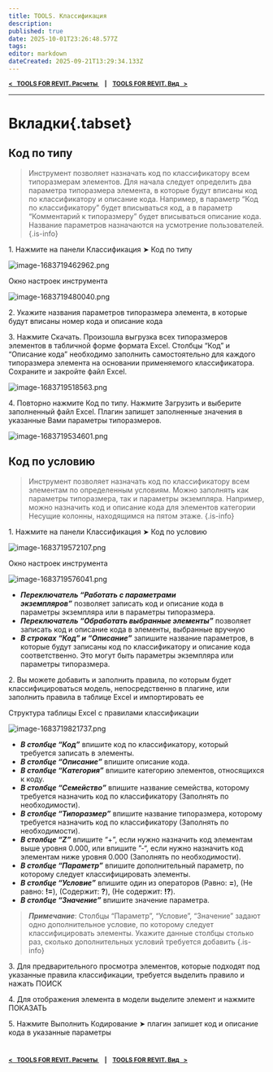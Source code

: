 ```yaml
---
title: TOOLS. Классификация
description: 
published: true
date: 2025-10-01T23:26:48.577Z
tags: 
editor: markdown
dateCreated: 2025-09-21T13:29:34.133Z
---
```


<sub>**[<   TOOLS FOR REVIT. Расчеты  ](/ru/tools/revit/calculations)     **|**     [TOOLS FOR REVIT. Вид    >](/ru/tools/revit/view)**</sub>

---

# Вкладки{.tabset}
## Код по типу

> Инструмент позволяет назначать код по классификатору всем типоразмерам элементов. Для начала следует определить два параметра типоразмера элемента, в которые будут вписаны код по классификатору и описание кода. Например, в параметр “Код по классификатору” будет вписываться код, а в параметр “Комментарий к типоразмеру” будет вписываться описание кода. Название параметров назначаются на усмотрение пользователей.
{.is-info}

1\. Нажмите на панели Классификация ➤ Код по типу

![image-1683719462962.png](https://lh7-rt.googleusercontent.com/docsz/AD_4nXdh6fUk2NSnpSmMim3y6OBuRIExUcqKuVEo8ZZJ5TWNMkn6AHrZVeYp3inviJkbAZgjpQqHe2m4JWvk9eVsMJhEuRU_ZhhwxPBC1nVYuPE0FCRcyR565nB_EF2M1NzFplZaZ1ZKi2XPBscOUdsLHw?key=fdKu0SeeAszt8Fp86qv__Q)

Окно настроек инструмента

![image-1683719480040.png](https://lh7-rt.googleusercontent.com/docsz/AD_4nXcS5MMG7rLmOnmDKXml5qvfrt_t9HNPFNLgao2vw9n6HTYuQ2Cm0PF7jITTgm-BOOZwbO7Dgf8Fy9B55pOCyikO-E9FZDoHJGsXQEMKElKKjJR__Czr36aGtjNBYiVRqxdGEjOdpPqAOhIzfL11?key=fdKu0SeeAszt8Fp86qv__Q)

2\. Укажите названия параметров типоразмера элемента, в которые будут вписаны номер кода и описание кода

3\. Нажмите Скачать. Произошла выгрузка всех типоразмеров элементов в табличной форме формата Excel. Столбцы “Код” и “Описание кода” необходимо заполнить самостоятельно для каждого типоразмера элемента на основании применяемого классификатора. Сохраните и закройте файл Excel.

![image-1683719518563.png](https://lh7-rt.googleusercontent.com/docsz/AD_4nXcp0qsdw_ClLTI7Bi7n-Ktn-Q6tuT3KbUirpF1CKX3mKWDV5HQQATXCvan_8GfGAKnyKt3xVzzoAd3D40_Gl_wWpjhYKizPAzUb8zRpXwj_s1z23Ivhq4HLNNFki-ra1YpDUxce2gwj20Gky_5vfA?key=fdKu0SeeAszt8Fp86qv__Q)

4\. Повторно нажмите Код по типу. Нажмите Загрузить и выберите заполненный файл Excel. Плагин запишет заполненные значения в указанные Вами параметры типоразмеров.

![image-1683719534601.png](https://lh7-rt.googleusercontent.com/docsz/AD_4nXftUPWB8u0Qj6EenPKHkt_0aPd-zDCcIbYPED7X3juknhjjQUvWN7X8u_80vTSw1M-ZZgh7IKzTsxNxluWBfd0_0IqfKTrPrZ-0SKPGpMwU8dFgYd_GECFzKzdWoZ7vTRX6O99JlpkLB7fd-JL7SA?key=fdKu0SeeAszt8Fp86qv__Q)

## Код по условию

> Инструмент позволяет назначать код по классификатору всем элементам по определенным условиям. Можно заполнять как параметры типоразмера, так и параметры экземпляра. Например, можно назначить код и описание кода для элементов категории Несущие колонны, находящимся на пятом этаже.
{.is-info}

1\. Нажмите на панели Классификация ➤ Код по условию

![image-1683719572107.png](https://lh7-rt.googleusercontent.com/docsz/AD_4nXe3BjYcRqjot0DXDJXNDjveA75ffOLh336CRD3dfYbuFkyoNUVOmH21QU6w_xVmbfK6tnMTgNQgBrd1ut-HjD-nS4oon73ORNKlJQYmd1Vpxqwe3e2ptnROu2KH2NDGr4OZd1z4Mdbe5uwW8TXF7w?key=bZg3aijTGQ3QWbPzAeHQ8g)

Окно настроек инструмента

![image-1683719576041.png](https://lh7-rt.googleusercontent.com/docsz/AD_4nXfGfW4MSmK7kVuPVlXZS3QVqAdfrEIiE0cmipN753zvIQhhCzI2D0J8GEhlTT03c57ofy69m6pBLoNM6_ow1vLy2KsTygYfd4dV9qUeDdeX8fnctKlgWacVe4DKR9E-wsWu8v8wpZxszSiF185R?key=bZg3aijTGQ3QWbPzAeHQ8g)

-   ***Переключатель “Работать с параметрами экземпляров”*** позволяет записать код и описание кода в параметры экземпляра или в параметры типоразмера.
-   ***Переключатель “Обработать выбранные элементы”*** позволяет записать код и описание кода в элементы, выбранные вручную
-   ***В строках “Код” и “Описание”*** запишите название параметров, в которые будут записаны код по классификатору и описание кода соответственно. Это могут быть параметры экземпляра или параметры типоразмера.

2\. Вы можете добавить и заполнить правила, по которым будет классифицироваться модель, непосредственно в плагине, или заполнить правила в таблице Excel и импортировать ее

Структура таблицы Excel с правилами классификации

![image-1683719821737.png](https://lh7-rt.googleusercontent.com/docsz/AD_4nXcGf4ONj6Qxuh653xMkbU1HL2qe4Q_tg0XkDI0cxfVulTrycN9xcb4knJoGJBaPPnTDsUNXNfs3D9U8px8Orm-JB5WTdU2DQa6oLI2L-EnfUgnxvfu33jJ1pJOcx_t0hij35FP0NYI5gwDd41RW?key=bZg3aijTGQ3QWbPzAeHQ8g)

-   ***В столбце “Код”*** впишите код по классификатору, который требуется записать в элементы.
-   ***В столбце “Описание”*** впишите описание кода.
-   ***В столбце “Категория”*** впишите категорию элементов, относящихся к коду.
-   ***В столбце “Семейство”*** впишите название семейства, которому требуется назначить код по классификатору (Заполнять по необходимости).
-   ***В столбце “Типоразмер”*** впишите название типоразмера, которому требуется назначить код по классификатору (Заполнять по необходимости).
-   ***В столбце “Z”*** впишите “+”, если нужно назначить код элементам выше уровня 0.000, или впишите ”-“, если нужно назначить код элементам ниже уровня 0.000 (Заполнять по необходимости).
-   ***В столбце “Параметр”*** впишите дополнительный параметр, по которому следует классифицировать элементы.
-   ***В столбце “Условие”*** впишите один из операторов (Равно: **\=**), (Не равно: **!=**), (Содержит: **?**), (Не содержит: **!?**).
-   ***В столбце “Значение”*** впишите значение параметра.

> ***Примечание***: Столбцы “Параметр”, “Условие”, “Значение” задают одно дополнительное условие, по которому следует классифицировать элементы. Укажите данные столбцы столько раз, сколько дополнительных условий требуется добавить
{.is-info}

3\. Для предварительного просмотра элементов, которые подходят под указанные правила классификации, требуется выделить правило и нажать ПОИСК

4\. Для отображения элемента в модели выделите элемент и нажмите ПОКАЗАТЬ

5\. Нажмите Выполнить Кодирование ➤ плагин запишет код и описание кода в указанные параметры

#
<sub>**[<   TOOLS FOR REVIT. Расчеты  ](/ru/tools/revit/calculations)     **|**     [TOOLS FOR REVIT. Вид    >](/ru/tools/revit/view)**</sub>